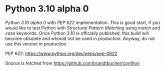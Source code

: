 # Python 3.10 alpha 0

*Python 3.10 alpha 0* with *PEP 622* implementation. This is good start, if you would like to test Python with *Structural Pattern Matching* using *match* and *case* keywords. Once Python 3.10 is officially published, this build will become obsolete and whould not be used in production. Anyway, do not use this version in production.

PEP 622: https://www.python.org/dev/peps/pep-0622

Source is fetched from https://github.com/brandtbucher/cpython